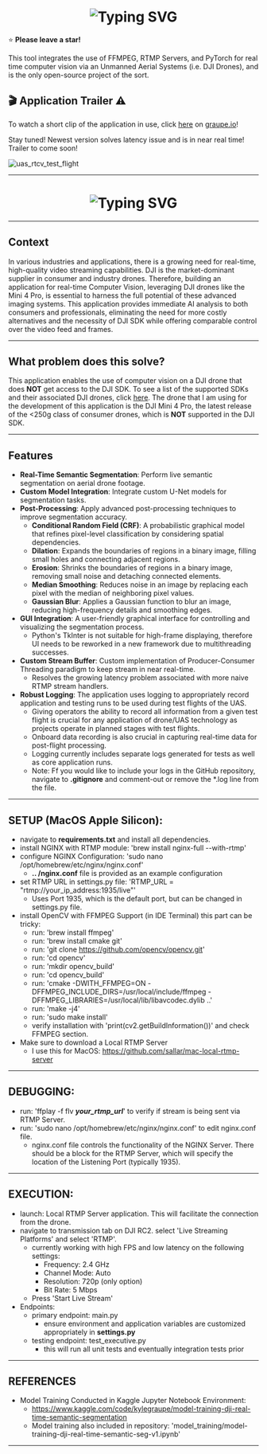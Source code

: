 <h1 align="center">
  <img src="https://readme-typing-svg.demolab.com?font=Fira+Code&size=30&duration=2000&pause=10000&color=0FFFD0&center=false&vCenter=true&width=1000&lines=Unmanned+Aerial+System+-+Real Time+Computer+Vision" alt="Typing SVG" />
</h1>

⭐ **Please leave a star!**

This tool integrates the use of FFMPEG, RTMP Servers, and PyTorch for real time computer vision via an Unmanned Aerial Systems (i.e. DJI Drones), and is the only open-source project of the sort. 

## 🎬 Application Trailer ⚠️

To watch a short clip of the application in use, click [here](https://www.graupe.io/portfolio/real-time-computer-vision-streamed-via-dji-drone) on [graupe.io](https://www.graupe.io)!

Stay tuned! Newest version solves latency issue and is in near real time! Trailer to come soon!

![uas_rtcv_test_flight](https://github.com/user-attachments/assets/6b717654-75de-4418-957d-0a8097e2173c)

---
<h1 align="center">
  <img src="https://readme-typing-svg.demolab.com?font=Fira+Code&size=30&duration=2000&pause=10000&startDelay=4000&color=E0AA3E&center=false&vCenter=true&width=1000&lines=LEAVE+A+STAR+OR+A+FOLLOW+IF+THIS+REPO+IS+HELPFUL!" alt="Typing SVG" />
</h1>

---

## Context 

In various industries and applications, there is a growing need for real-time, high-quality video streaming capabilities. DJI is the market-dominant supplier in consumer and industry drones. Therefore, building an application for real-time Computer Vision, leveraging DJI drones like the Mini 4 Pro, is essential to harness the full potential of these advanced imaging systems. This application provides immediate AI analysis to both consumers and professionals, eliminating the need for more costly alternatives and the necessity of DJI SDK while offering comparable control over the video feed and frames.

---

## What problem does this solve?

This application enables the use of computer vision on a DJI drone that does **NOT** get access to the DJI SDK. To see a list of the supported SDKs and their associated DJI drones, click [here](https://developer.dji.com/). The drone that I am using for the development of this application is the DJI Mini 4 Pro, the latest release of the <250g class of consumer drones, which is **NOT** supported in the DJI SDK.

---

## Features

- **Real-Time Semantic Segmentation**: Perform live semantic segmentation on aerial drone footage.
- **Custom Model Integration**: Integrate custom U-Net models for segmentation tasks.
- **Post-Processing**: Apply advanced post-processing techniques to improve segmentation accuracy.
  - **Conditional Random Field (CRF)**: A probabilistic graphical model that refines pixel-level classification by considering spatial dependencies.
  - **Dilation**: Expands the boundaries of regions in a binary image, filling small holes and connecting adjacent regions.
  - **Erosion**: Shrinks the boundaries of regions in a binary image, removing small noise and detaching connected elements.
  - **Median Smoothing**: Reduces noise in an image by replacing each pixel with the median of neighboring pixel values.
  - **Gaussian Blur**: Applies a Gaussian function to blur an image, reducing high-frequency details and smoothing edges.
- **GUI Integration**: A user-friendly graphical interface for controlling and visualizing the segmentation process.
  - Python's TkInter is not suitable for high-frame displaying, therefore UI needs to be reworked in a new framework due to multithreading successes.
- **Custom Stream Buffer**: Custom implementation of Producer-Consumer Threading paradigm to keep stream in near real-time.
  - Resolves the growing latency problem associated with more naive RTMP stream handlers.
- **Robust Logging**: The application uses logging to appropriately record application and testing runs to be used during test flights of the UAS.
  - Giving operators the ability to record all information from a given test flight is crucial for any application of drone/UAS technology as projects operate in planned stages with test flights.
  - Onboard data recording is also crucial in capturing real-time data for post-flight processing.
  - Logging currently includes separate logs generated for tests as well as core application runs.
  - Note: Ff you would like to include your logs in the GitHub repository, navigate to **.gitignore** and comment-out or remove the *.log line from the file.
--- 

## SETUP (MacOS Apple Silicon):
- navigate to **requirements.txt** and install all dependencies.
- install NGINX with RTMP module: 'brew install nginx-full --with-rtmp'
- configure NGINX Configuration: 'sudo nano /opt/homebrew/etc/nginx/nginx.conf'
  - **.. /nginx.conf** file is provided as an example configuration
- set RTMP URL in settings.py file: 'RTMP_URL = "rtmp://your_ip_address:1935/live"'
  - Uses Port 1935, which is the default port, but can be changed in settings.py file.
- install OpenCV with FFMPEG Support (in IDE Terminal) this part can be tricky:
  - run: 'brew install ffmpeg'
  - run: 'brew install cmake git'
  - run: 'git clone https://github.com/opencv/opencv.git'
  - run: 'cd opencv'
  - run: 'mkdir opencv_build'
  - run: 'cd opencv_build'
  - run: 'cmake -DWITH_FFMPEG=ON -DFFMPEG_INCLUDE_DIRS=/usr/local/include/ffmpeg -DFFMPEG_LIBRARIES=/usr/local/lib/libavcodec.dylib ..'
  - run: 'make -j4'
  - run: 'sudo make install'
  - verify installation with 'print(cv2.getBuildInformation())' and check FFMPEG section.
- Make sure to download a Local RTMP Server
  - I use this for MacOS: https://github.com/sallar/mac-local-rtmp-server

---

## DEBUGGING:
 - run: 'ffplay -f flv **_your_rtmp_url_**' to verify if stream is being sent via RTMP Server. 
 - run: 'sudo nano /opt/homebrew/etc/nginx/nginx.conf' to edit nginx.conf file.
   - nginx.conf file controls the functionality of the NGINX Server. There should be a block for the RTMP Server, which will specify the location of the Listening Port (typically 1935).

---

## EXECUTION:
- launch: Local RTMP Server application. This will facilitate the connection from the drone.
- navigate to transmission tab on DJI RC2. select 'Live Streaming Platforms' and select 'RTMP'.
  - currently working with high FPS and low latency on the following settings:
    - Frequency: 2.4 GHz
    - Channel Mode: Auto
    - Resolution: 720p (only option)
    - Bit Rate: 5 Mbps
  - Press 'Start Live Stream'
- Endpoints:
  - primary endpoint: main.py
    - ensure environment and application variables are customized appropriately in **settings.py**
  - testing endpoint: test_executive.py
    - this will run all unit tests and eventually integration tests prior

---

## REFERENCES
- Model Training Conducted in Kaggle Jupyter Notebook Environment:
  - https://www.kaggle.com/code/kylegraupe/model-training-dji-real-time-semantic-segmentation
  - Model training also included in repository: 'model_training/model-training-dji-real-time-semantic-seg-v1.ipynb'

---

[//]: # (## ISSUES WITH CURRENT VERSION)

[//]: # ()
[//]: # (- Duplicate logs created. )
